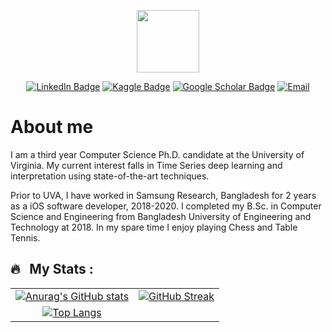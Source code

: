 <p align="center"><img src="https://media.giphy.com/media/M9gbBd9nbDrOTu1Mqx/giphy.gif" width="100"/></p>

<p align="center">
<!-- https://shields.io/docs/logos -->
 <!-- https://simpleicons.org/ -->
<a href="https://www.linkedin.com/in/md-khairul-islam-711460134/"><img src="https://img.shields.io/badge/LinkedIn-blue?style=for-the-badge&logo=linkedin&logoColor=#0A66C2" alt="LinkedIn Badge"></a>
<a href="https://www.kaggle.com/khairulislam"><img src="https://img.shields.io/badge/Kaggle-lightblue?style=for-the-badge&logo=kaggle&logoColor=#20BEFF" alt="Kaggle Badge"></a>
<a href="https://scholar.google.com/citations?user=pLgKvU8AAAAJ&hl=en"><img src="https://img.shields.io/badge/Google Scholar-grey?style=for-the-badge&logo=googlescholar&logoColor=#4285F4" alt="Google Scholar Badge"></a>
<a href="khairulislam@virginia.edu"><img src="https://img.shields.io/badge/Email Me-0edcba?style=for-the-badge&logo=gmail&logoColor=#EA4335" alt="Email"></a>
</p>

# About me

I am a third year Computer Science Ph.D. candidate at the University of Virginia. 
My current interest falls in Time Series deep learning and interpretation using state-of-the-art techniques.

Prior to UVA, I have worked in Samsung Research, Bangladesh for 2 years as a iOS software developer, 2018-2020. I completed my B.Sc. in Computer Science and Engineering from Bangladesh University of Engineering and Technology at 2018. In my spare time I enjoy playing Chess and Table Tennis.

## 🔥 &nbsp; My Stats :
| | |
|:---:|:---:|
|[![Anurag's GitHub stats](https://github-readme-stats.vercel.app/api?username=khairulislam&show_icons=true&theme=merko)](https://github.com/anuraghazra/github-readme-stats)| [![GitHub Streak](https://streak-stats.demolab.com/?user=khairulislam&theme=dark&card_width=380px)](https://git.io/streak-stats)  |
| [![Top Langs](https://github-readme-stats.vercel.app/api/top-langs/?username=khairulislam&layout=compact&theme=dark)](https://github.com/anuraghazra/github-readme-stats) | |




